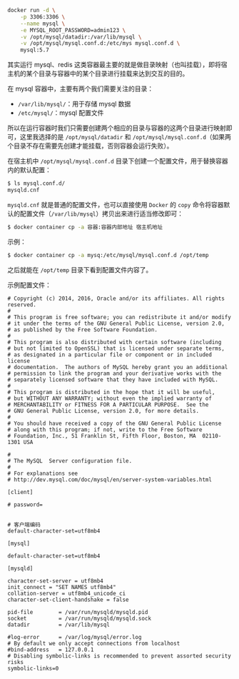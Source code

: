 ```bash
docker run -d \
    -p 3306:3306 \
    --name mysql \
    -e MYSQL_ROOT_PASSWORD=admin123 \
    -v /opt/mysql/datadir:/var/lib/mysql \
    -v /opt/mysql/mysql.conf.d:/etc/mys mysql.conf.d \
    mysql:5.7
```

其实运行 mysql、redis 这类容器最主要的就是做目录映射（也叫挂载），即将宿主机的某个目录与容器中的某个目录进行挂载来达到交互的目的。

在 mysql 容器中，主要有两个我们需要关注的目录：

- `/var/lib/mysql/`：用于存储 mysql 数据
- `/etc/mysql/`：mysql 配置文件

所以在运行容器时我们只需要创建两个相应的目录与容器的这两个目录进行映射即可，这里我选择的是 `/opt/mysql/datadir` 和 `/opt/mysql/mysql.conf.d`（如果两个目录不存在需要先创建才能挂载，否则容器会运行失败）。

在宿主机中 `/opt/mysql/mysql.conf.d` 目录下创建一个配置文件，用于替换容器内的默认配置：

```bash
$ ls mysql.conf.d/
mysqld.cnf
```

`mysqld.cnf` 就是普通的配置文件，也可以直接使用 `Docker` 的 `copy` 命令将容器默认的配置文件（`/var/lib/mysql`）拷贝出来进行适当修改即可：

```bash
$ docker container cp -a 容器:容器内部地址 宿主机地址
```

示例：

```bash
$ docker container cp -a mysq:/etc/mysql/mysql.conf.d /opt/temp
```

之后就能在 `/opt/temp` 目录下看到配置文件内容了。

示例配置文件：

```properties
# Copyright (c) 2014, 2016, Oracle and/or its affiliates. All rights reserved.
#
# This program is free software; you can redistribute it and/or modify
# it under the terms of the GNU General Public License, version 2.0,
# as published by the Free Software Foundation.
#
# This program is also distributed with certain software (including
# but not limited to OpenSSL) that is licensed under separate terms,
# as designated in a particular file or component or in included license
# documentation.  The authors of MySQL hereby grant you an additional
# permission to link the program and your derivative works with the
# separately licensed software that they have included with MySQL.
#
# This program is distributed in the hope that it will be useful,
# but WITHOUT ANY WARRANTY; without even the implied warranty of
# MERCHANTABILITY or FITNESS FOR A PARTICULAR PURPOSE.  See the
# GNU General Public License, version 2.0, for more details.
#
# You should have received a copy of the GNU General Public License
# along with this program; if not, write to the Free Software
# Foundation, Inc., 51 Franklin St, Fifth Floor, Boston, MA  02110-1301 USA

#
# The MySQL  Server configuration file.
#
# For explanations see
# http://dev.mysql.com/doc/mysql/en/server-system-variables.html

[client]

# password=


# 客户端编码
default-character-set=utf8mb4

[mysql]

default-character-set=utf8mb4

[mysqld]

character-set-server = utf8mb4
init_connect = "SET NAMES utf8mb4"
collation-server = utf8mb4_unicode_ci
character-set-client-handshake = false

pid-file        = /var/run/mysqld/mysqld.pid
socket          = /var/run/mysqld/mysqld.sock
datadir         = /var/lib/mysql

#log-error      = /var/log/mysql/error.log
# By default we only accept connections from localhost
#bind-address   = 127.0.0.1
# Disabling symbolic-links is recommended to prevent assorted security risks
symbolic-links=0
```
